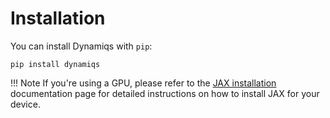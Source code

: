 # Installation

You can install Dynamiqs with `pip`:

```shell
pip install dynamiqs
```

!!! Note
    If you're using a GPU, please refer to the [JAX installation](https://jax.readthedocs.io/en/latest/installation.html) documentation page for detailed instructions on how to install JAX for your device.
